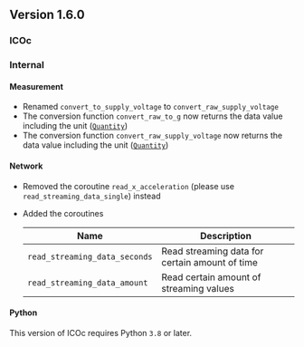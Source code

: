 ## Version 1.6.0

### ICOc

### Internal

#### Measurement

- Renamed `convert_to_supply_voltage` to `convert_raw_supply_voltage`
- The conversion function `convert_raw_to_g` now returns the data value including the unit ([`Quantity`][])
- The conversion function `convert_raw_supply_voltage` now returns the data value including the unit ([`Quantity`][])

[`quantity`]: https://pint.readthedocs.io/en/stable/_modules/pint/quantity.html

#### Network

- Removed the coroutine `read_x_acceleration` (please use `read_streaming_data_single`) instead
- Added the coroutines

  | Name                          | Description                                    |
  | ----------------------------- | ---------------------------------------------- |
  | `read_streaming_data_seconds` | Read streaming data for certain amount of time |
  | `read_streaming_data_amount`  | Read certain amount of streaming values        |

#### Python

This version of ICOc requires Python `3.8` or later.
